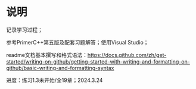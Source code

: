 # 说明
记录学习过程；

参考PrimerC++第五版及配套习题解答；使用Visual Studio；

readme文档基本撰写和格式语法：https://docs.github.com/zh/get-started/writing-on-github/getting-started-with-writing-and-formatting-on-github/basic-writing-and-formatting-syntax

进度：练习1.3未开始/全19章；2024.3.24
